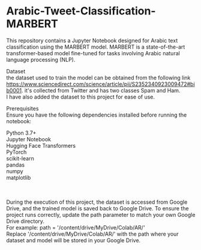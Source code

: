 # Arabic-Tweet-Classification-MARBERT
This repository contains a Jupyter Notebook designed for Arabic text classification using the MARBERT model.
MARBERT is a state-of-the-art transformer-based model fine-tuned for tasks involving Arabic natural language processing (NLP).

Dataset <br>
the dataset used to train the model can be obtained from the following link https://www.sciencedirect.com/science/article/pii/S2352340923009472#bib0001.
it's collected from Twitter and has two classes Spam and Ham.<br>
I have also added the dataset to this project for ease of use. <br>

Prerequisites <br>
Ensure you have the following dependencies installed before running the notebook:

Python 3.7+ <br>
Jupyter Notebook <br>
Hugging Face Transformers <br>
PyTorch <Br>
scikit-learn <br>
pandas <br>
numpy <br>
matplotlib

<br>
<br>
During the execution of this project, the dataset is accessed from Google Drive, and the trained model is saved back to Google Drive. To ensure the project runs correctly, update the path parameter to match your own Google Drive directory.
<br>
For example: path = '/content/drive/MyDrive/Colab/AR/'
<br>
Replace '/content/drive/MyDrive/Colab/AR/' with the path where your dataset and model will be stored in your Google Drive.



